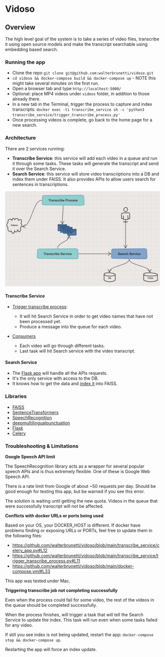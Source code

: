 # Vidoso

## Overview
The high level goal of the system is to take a series of video files, transcribe it using open source models and make the transcript searchable using embedding based search.

### Running the app
- Clone the repo `git clone git@github.com:walterbrunetti/vidoso.git`
- `cd vidoso && docker-compose build && docker-compose up` - NOTE this might take several minutes on the first run.
- Open a browser tab and type `http://localhost:5000/`
- Optional: place MP4 videos under `videos` folder, in addition to those already there. 
- In a new tab in the Terminal, trigger the process to capture and index transcripts: 
  `docker exec -ti transcribe_service sh -c 'python3 transcribe_service/trigger_transcribe_process.py'`
- Once processing videos is complete, go back to the home page for a new search.


### Architecture

There are 2 services running:
- **Transcribe Service**: this service will add each video in a queue and run it through some tasks. 
  These tasks will generate the transcript and send it over the Search Service.
- **Search Service**: this service will store video transcriptions into a DB and index them under FAISS.
  It also provides APIs to allow users search for sentences in transcriptions.

![](architecture-overview.png)

#### Transcribe Service
- [Trigger transcribe process](https://github.com/walterbrunetti/vidoso/blob/main/transcribe_service/trigger_transcribe_process.py):
  - It will hit Search Service in order to get video names that have not been processed yet.
  - Produce a message into the queue for each video.

- [Consumers](https://github.com/walterbrunetti/vidoso/blob/main/transcribe_service/consumers.py#L46)
  - Each video will go through different tasks.
  - Last task will hit Search service with the video transcript.

#### Search Service
- The [Flask app](https://github.com/walterbrunetti/vidoso/blob/main/search_service/main.py#L12) will handle all the APIs requests.
- It's the only service with access to the DB.
- It knows how to get the data and [index it](https://github.com/walterbrunetti/vidoso/blob/main/search_service/faiss_index.py#L11) into FAISS.

### Libraries
- [FAISS](https://github.com/facebookresearch/faiss/wiki/Getting-started)
- [SentenceTransformers](https://www.sbert.net/)
- [SpeechRecognition](https://pypi.org/project/SpeechRecognition/)
- [deepmultilingualpunctuation](https://pypi.org/project/deepmultilingualpunctuation/)
- [Flask](https://flask.palletsprojects.com/en/3.0.x/)
- [Celery](https://docs.celeryq.dev/en/stable/getting-started/introduction.html)


### Troubleshooting & Limitations

**Google Speech API limit**

The SpeechRecognition library acts as a wrapper for several popular speech APIs and is thus extremely flexible. 
One of these is Google Web Speech API.

There is a rate limit from Google of about ~50 requests per day. Should be good enough for testing this app, but be warned if you see this error.

The solution is waiting until getting the new quota. Videos in the queue that were successfully transcript will not be affected.



**Conflicts with docker URLs or ports being used**

Based on your OS, your DOCKER_HOST is different. If docker have problems finding or exposing URLs or PORTs,
feel free to update them in the following files:
- https://github.com/walterbrunetti/vidoso/blob/main/transcribe_service/celery_app.py#L12
- https://github.com/walterbrunetti/vidoso/blob/main/transcribe_service/trigger_transcribe_process.py#L11
- https://github.com/walterbrunetti/vidoso/blob/main/docker-compose.yml#L33

This app was tested under Mac.


**Triggering transcribe job not completing successfully**

Even when the process could fail for some video, the rest of the videos in the queue should be completed successfully.

When the process finishes, will trigger a task that will tell the Search Service to update the index.
This task will run even when some tasks failed for any video.

If still you see index is not being updated, restart the app:
`docker-compose stop && docker-compose up`.

Restarting the app will force an index update.



